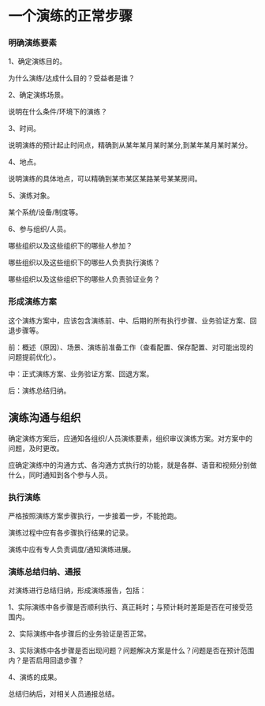 # 一个演练的正常步骤

### 明确演练要素
1、确定演练目的。

为什么演练/达成什么目的？受益者是谁？

2、确定演练场景。

说明在什么条件/环境下的演练？

3、时间。

说明演练的预计起止时间点，精确到从某年某月某时某分,到某年某月某时某分。

4、地点。

说明演练的具体地点，可以精确到某市某区某路某号某某房间。

5、演练对象。

某个系统/设备/制度等。

6、参与组织/人员。

哪些组织以及这些组织下的哪些人参加？

哪些组织以及这些组织下的哪些人负责执行演练？

哪些组织以及这些组织下的哪些人负责验证业务？

### 形成演练方案

这个演练方案中，应该包含演练前、中、后期的所有执行步骤、业务验证方案、回退步骤等。

前：概述（原因）、场景、演练前准备工作（查看配置、保存配置、对可能出现的问题提前优化）。

中：正式演练方案、业务验证方案、回退方案。

后：演练总结归纳。

## 演练沟通与组织
确定演练方案后，应通知各组织/人员演练要素，组织审议演练方案。对方案中的问题，及时更改。

应确定演练中的沟通方式、各沟通方式执行的功能，就是各群、语音和视频分别做什么，同时通知到各个参与人员。

### 执行演练

严格按照演练方案步骤执行，一步接着一步，不能抢跑。

演练过程中应有各步骤执行结果的记录。

演练中应有专人负责调度/通知演练进展。
### 演练总结归纳、通报

对演练进行总结归纳，形成演练报告，包括：

1、实际演练中各步骤是否顺利执行、真正耗时；与预计耗时差距是否在可接受范围内。

2、实际演练中各步骤后的业务验证是否正常。

3、实际演练中各步骤是否出现问题？问题解决方案是什么？问题是否在预计范围内？是否启用回退步骤？

4、演练的成果。

总结归纳后，对相关人员通报总结。

